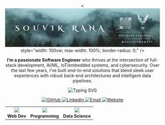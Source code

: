 <!-- Full-Screen Banner -->
<div align="center" style="margin: 0; padding: 0;">
  <<img src="SOUVIK%20RANA%20BANNER.jpg" alt="Banner" ... /> style="width: 100vw; max-width: 100%; border-radius: 0;" />
</div>

<!-- Profile Summary Paragraph -->
<p align="center">
  <strong>I’m a passionate <b>Software Engineer</b></strong> who thrives at the intersection of full-stack development, AI/ML, IoT/embedded systems, and cybersecurity. Over the last few years, I’ve built end-to-end solutions that blend sleek user experiences with robust back-end architectures and intelligent data pipelines.
</p>

<!-- Animated Typing Name & Title -->
<p align="center">
  <img src="https://readme-typing-svg.herokuapp.com?font=Fira+Code&size=28&pause=1000&color=B8CDD0&center=true&vCenter=true&width=600&lines=Hi%2C+I'm+Souvik+Rana+👋;Aspiring+Software+Engineer;Web+Developer;AI+Enthusiast" alt="Typing SVG" />
</p>

<!-- Social Links -->
<p align="center">
  <a href="https://github.com/souvikrana17">
    <img src="https://img.shields.io/badge/GitHub-Souvik--Rana-181717?style=for-the-badge&logo=github" alt="GitHub" />
  </a>
  <a href="https://linkedin.com/in/souvikrana17/">
    <img src="https://img.shields.io/badge/LinkedIn-Souvik_Rana-blue?style=for-the-badge&logo=linkedin&logoColor=white" alt="LinkedIn" />
  </a>
  <a href="mailto:rana.souvik17@gmail.com">
    <img src="https://img.shields.io/badge/Email-rana.souvik17%40gmail.com-D14836?style=for-the-badge&logo=gmail" alt="Email" />
  </a>
  <a href="https://souvikrana17.vercel.app/">
    <img src="https://img.shields.io/badge/Website-souvik--rana.vercel.app-purple?style=for-the-badge&logo=google-chrome" alt="Website" />
  </a>
</p>

<!-- Quick Info Cards -->
<table align="center">
  <tr>
    <td align="center">
      <img src="https://skillicons.dev/icons?i=react,nextjs,nodejs,js,html,css" /><br />
      <b>Web Dev</b>
    </td>
    <td align="center">
      <img src="https://skillicons.dev/icons?i=python,java,cpp,git,github" /><br />
      <b>Programming</b>
    </td>
    <td align="center">
      <img src="https://skillicons.dev/icons?i=mysql,mongodb,streamlit,jupyter" /><br />
      <b>Data Science</b>
    </td>
  </tr>
</table>
